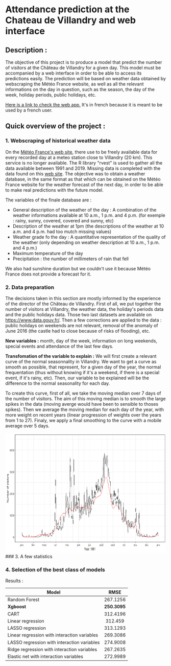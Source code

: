 # Attendance prediction at the Chateau de Villandry and web interface

## Description :
The objective of this project is to produce a model that predict the number of visitors at the Château de Villandry for a given day. This model must be accompanied by a web interface in order to be able to access its predictions easily. The prediction will be based on weather data obtained by webscraping the Météo France website, as well as all the relevant informations on the day in question, such as the season, the day of the week, holiday periods, public holidays, etc.

[Here is a link to check the web app.](https://joachimcarvallo.shinyapps.io/pred-freq-villandry/) It's in french because it is meant to be used by a french user. 

## Quick overview of the project :

### 1. Webscraping of historical weather data

On the [Météo France's web site](https://meteofrance.com/), there use to be freely available data for every recorded day at a meteo station close to Villandry (20 km). This service is no longer available. The R library "rvest" is used to gather all the data available between 1991 and 2019. Missing data is completed with the data found on this [web site](https://www.historique-meteo.net/france/centre/tours/). The objective was to obtain a weather database, in the same format as that which can be obtained on the Météo France website for the weather forecast of the next day, in order to be able to make real predictions with the future model.

The variables of the finale database are :
- General description of the weather of the day : A combination of the weather informations available at 10 a.m., 1 p.m. and 4 p.m. (for exemple : rainy, sunny, covered, covered and sunny, etc)
- Description of the weather at 1pm (the descriptions of the weather at 10 a.m. and 4 p.m. had too mutch missing values)
- Weather grade fo the day : A quantitative representation of the quality of the weather (only depending on weather description at 10 a.m., 1 p.m. and 4 p.m.)
- Maximum temperature of the day
- Precipitation : the number of millimeters of rain that fell

We also had sunshine duration but we couldn't use it because Météo France does not provide a forecast for it. 

### 2. Data preparation

The decisions taken in this section are mostly informed by the experience of the director of the Château de Villandry. 
First of all, we put together the number of visitors at Villandry, the weather data, the holiday's periods data and the public holidays data. Those two last datasets are available on https://www.data.gouv.fr/. Then a few corrections are applied to the data : public holidays on weekends are not relevant, removal of the anomaly of June 2016 (the castle had to close because of risks of flooding), etc. 

**New variables :** month, day of the week, information on long weekends, special events and attendance of the last few days. 

**Transfomation of the variable to explain :** We will first create a relevant curve of the normal seasonnality in Villandry. We want to get a curve as smooth as possible, that represent, for a given day of the year, the normal frequentation (thus without knowing if it's a weekend, if there is a special event, if it's rainy, etc). Then, our variable to be explained will be the difference to the normal seasonality for each day.

To create this curve, first of all, we take the moving median over 7 days of the number of visitors. The aim of this moving median is to smooth the large spikes in the data (moving averge would have been to sensible to thoses spikes). Then we average the moving median for each day of the year, with more weight on recent years (linear progression of weights over the years from 1 to 27). Finaly,  we apply a final smoothing to the curve with a mobile average over 5 days. 

<img src="https://github.com/JoachimCarvallo/Attendance-prediction-at-the-Chateau-de-Villandry-and-web-interface/blob/main/Plots/Animation%20Saisonality%20vs%20some%20years.gif" alt="Saisonality"	title="Animation of saisonality" width="750" height="375" style="float:center" />
### 3. A few statistics 


### 4. Selection of the best class of models

Results :

| Model                                        | RMSE          |
| -------------------------------------------- |:-------------:|
| Random Forest                                | 267.1256      |
| **Xgboost**                                  | **250.3095**  |
| CART                                         | 312.4196      |
| Linear regression                            | 312.459       |
| LASSO regression                             | 313.1293      |
| Linear regression with interaction variables | 269.3086      |
| LASSO regression with interaction variables  | 274.9008      |
| Ridge regression with interaction variables  | 267.2635      |
| Elastic net with interaction variables       | 272.9989      |
